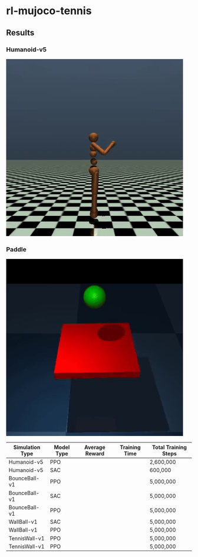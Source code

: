 # rl-mujoco-tennis

## Results

### Humanoid-v5

![](/Images/ppo_humanoid.gif)

### Paddle

![](/Images/sac_paddle.gif)

| Simulation Type | Model Type | Average Reward | Training Time | Total Training Steps |
|-----------------|------------|----------------|---------------|----------------------|
| Humanoid-v5     | PPO        |                |               | 2,600,000            |
| Humanoid-v5     | SAC        |                |               | 600,000              |
| BounceBall-v1   | PPO        |                |               | 5,000,000            |
| BounceBall-v1   | SAC        |                |               | 5,000,000            |
| BounceBall-v1   | PPO        |                |               | 5,000,000            |
| WallBall-v1     | SAC        |                |               | 5,000,000            |
| WallBall-v1     | PPO        |                |               | 5,000,000            |
| TennisWall-v1   | PPO        |                |               | 5,000,000            |
| TennisWall-v1   | PPO        |                |               | 5,000,000            |
